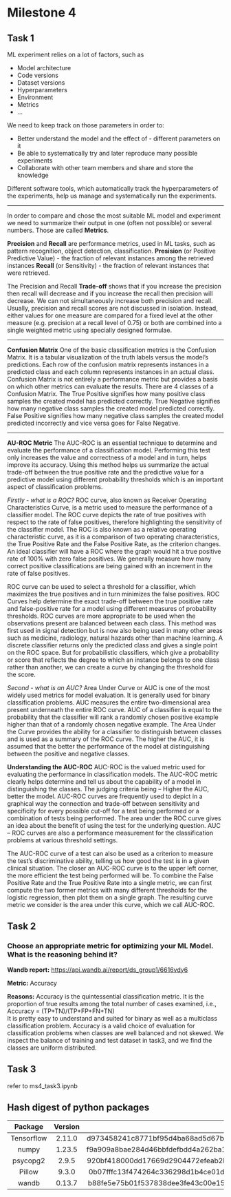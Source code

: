 # Milestone 4
## Task 1
ML experiment relies on a lot of factors, such as 

- Model architecture
- Code versions
- Dataset versions
- Hyperparameters
- Environment
- Metrics
- ...

We need to keep track on those parameters in order to:
- Better understand the model and the effect of - different parameters on it
- Be able to systematically try and later reproduce many possible experiments
- Collaborate with other team members and share and store the knowledge

Different software tools, which automatically track the hyperparameters of the experiments, help us manage and systematically run the experiments.

---

In order to compare and chose the most suitable ML model and experiment we need to summarize their output in one (often not possible) or several numbers. Those are called **Metrics**. 

**Precision** and **Recall** are performance metrics, used in ML tasks, such as pattern recognition, object detection, classification.
**Presision** (or Positive Predictive Value) - the fraction of relevant instances among the retrieved instances
**Recall** (or Sensitivity) - the fraction of relevant instances that were retrieved.


The Precision and Recall **Trade-off** shows that if you increase the precision then recall will decrease and if you increase the recall then precision will decrease. We can not simultaneously increase both precision and recall.
Usually, precision and recall scores are not discussed in isolation. Instead, either values for one measure are compared for a fixed level at the other measure (e.g. precision at a recall level of 0.75) or both are combined into a single weighted metric using specially designed formulae.

---

**Confusion Matrix** 
One of the basic classification metrics is the Confusion Matrix. It is a tabular visualization of the truth labels versus the model’s predictions. Each row of the confusion matrix represents instances in a predicted class and each column represents instances in an actual class. Confusion Matrix is not entirely a performance metric but provides a basis on which other metrics can evaluate the results. There are 4 classes of a Confusion Matrix. The True Positive signifies how many positive class samples the created model has predicted correctly. True Negative signifies how many negative class samples the created model predicted correctly. False Positive signifies how many negative class samples the created model predicted incorrectly and vice versa goes for False Negative. 

---

**AU-ROC Metric** 
The AUC-ROC is an essential technique to determine and evaluate the performance of a  classification model. Performing this test only increases the value and correctness of a model and in turn, helps improve its accuracy.  Using this method helps us summarize the actual trade-off between the true positive rate and the predictive value for a predictive model using different probability thresholds which is an important aspect of classification problems.

*Firstly - what is a ROC?*
ROC curve, also known as Receiver Operating Characteristics Curve, is a metric used to measure the performance of a classifier model. The ROC curve depicts the rate of true positives with respect to the rate of false positives, therefore highlighting the sensitivity of the classifier model. The ROC is also known as a relative operating characteristic curve, as it is a comparison of two operating characteristics, the True Positive Rate and the False Positive Rate, as the criterion changes. An ideal classifier will have a ROC where the graph would hit a true positive rate of 100% with zero false positives. We generally measure how many correct positive classifications are being gained with an increment in the rate of false positives.  

ROC curve can be used to select a threshold for a classifier, which maximizes the true positives and in turn minimizes the false positives. ROC Curves help determine the exact trade-off between the true positive rate and false-positive rate for a model using different measures of probability thresholds. ROC curves are more appropriate to be used when the observations present are balanced between each class. This method was first used in signal detection but is now also being used in many other areas such as medicine, radiology, natural hazards other than machine learning. A discrete classifier returns only the predicted class and gives a single point on the ROC space. But for probabilistic classifiers, which give a probability or score that reflects the degree to which an instance belongs to one class rather than another, we can create a curve by changing the threshold for the score.

*Second - what is an AUC?*
Area Under Curve or AUC is one of the most widely used metrics for model evaluation. It is generally used for binary classification problems. AUC measures the entire two-dimensional area present underneath the entire ROC curve. AUC of a classifier is equal to the probability that the classifier will rank a randomly chosen positive example higher than that of a randomly chosen negative example. The Area Under the Curve provides the ability for a classifier to distinguish between classes and is used as a summary of the ROC curve. The higher the AUC, it is assumed that the better the performance of the model at distinguishing between the positive and negative classes. 

**Understanding the AUC-ROC**
AUC-ROC is the valued metric used for evaluating the performance in classification models. The AUC-ROC metric clearly helps determine and tell us about the capability of a model in distinguishing the classes. The judging criteria being – Higher the AUC, better the model. AUC-ROC curves are frequently used to depict in a graphical way the connection and trade-off between sensitivity and specificity for every possible cut-off for a test being performed or a combination of tests being performed. The area under the ROC curve gives an idea about the benefit of using the test for the underlying question. AUC – ROC curves are also a performance measurement for the classification problems at various threshold settings. 

The AUC-ROC curve of a test can also be used as a criterion to measure the test’s discriminative ability, telling us how good the test is in a given clinical situation. The closer an AUC-ROC curve is to the upper left corner, the more efficient the test being performed will be. To combine the False Positive Rate and the True Positive Rate into a single metric, we can first compute the two former metrics with many different thresholds for the logistic regression, then plot them on a single graph. The resulting curve metric we consider is the area under this curve, which we call AUC-ROC.

## Task 2
### Choose an appropriate metric for optimizing your ML Model. What is the reasoning behind it?
**Wandb report:** https://api.wandb.ai/report/ds_group1/6616vdy6

**Metric:** Accuracy

**Reasons:** Accuracy is the quintessential classification metric. It is the proportion of true results among the total number of cases examined, i.e.,   
Accuracy = (TP+TN)/(TP+FP+FN+TN)  
It is pretty easy to understand and suited for binary as well as a multiclass classification problem. 
Accuracy is a valid choice of evaluation for classification problems when classes are well balanced and not skewed. We inspect the balance of training and test dataset in task3, and we find the classes are uniform distributed.

## Task 3
refer to ms4_task3.ipynb

## Hash digest of python packages
|Package|Version|Hash Digest|
|:------:|:---------:|------:|
|Tensorflow|2.11.0|d973458241c8771bf95d4ba68ad5d67b094f72dd181c2d562ffab538c1b0dad7|
|numpy|1.23.5|f9a909a8bae284d46bbfdefbdd4a262ba19d3bc9921b1e76126b1d21c3c34135|
|psycopg2|2.9.5|920bf418000dd17669d2904472efeab2b20546efd0548139618f8fa305d1d7ad|
|Pillow|9.3.0|0b07fffc13f474264c336298d1b4ce01d9c5a011415b79d4ee5527bb69ae6f65|
|wandb|0.13.7|b88fe5e75b01f537838dee3fe43c00e15d9d6dd08671503374858fb2e539fcd4|
